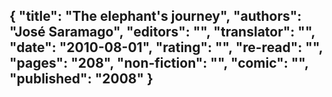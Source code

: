 {
 "title": "The elephant's journey",
 "authors": "José Saramago",
 "editors": "",
 "translator": "",
 "date": "2010-08-01",
 "rating": "",
 "re-read": "",
 "pages": "208",
 "non-fiction": "",
 "comic": "",
 "published": "2008"
}
---

